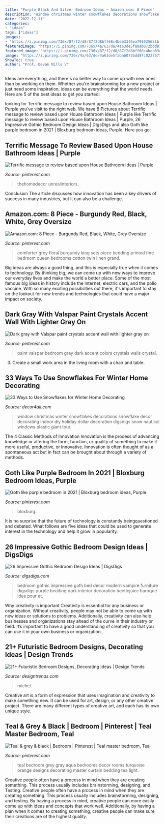 ```yaml
---
title: "Purple Black And Silver Bedroom Ideas ~ Amazon.com: 8 Piece"
description: "Window christmas winter snowflakes decorations snowflake decor decorating indoor diy holiday dollar decoration digsdigs snow nautical windows plastic giant tour"
date: "2022-12-11"
categories:
- "ideas"
tags: ["ideas"]
images:
- "https://i.pinimg.com/736x/87/f2/d8/87f2d8bff68c4beb3346ea791025651b.jpg"
featuredImage: "https://i.pinimg.com/736x/4a/63/de/4a63de5fabab072bdd87c82275770a57--valspar-paint-paint-swatches.jpg"
featured_image: "https://i.pinimg.com/736x/87/f2/d8/87f2d8bff68c4beb3346ea791025651b.jpg"
image: "https://i.pinimg.com/736x/4a/63/de/4a63de5fabab072bdd87c82275770a57--valspar-paint-paint-swatches.jpg"
ShowToc: true
author: "Prof. Devan Mills V"
---
```



Ideas are everything, and there's no better way to come up with new ones than by working on them. Whether you're brainstorming for a new project or just need some inspiration, ideas can be everything that the world needs. Here are 5 of the best ideas to get you started: 

	

		
looking for Terrific message to review based upon House Bathroom Ideas | Purple you've visit to the right web. We have 8 Pictures about Terrific message to review based upon House Bathroom Ideas | Purple like Terrific message to review based upon House Bathroom Ideas | Purple, 26 Impressive Gothic Bedroom Design Ideas | DigsDigs and also Goth like purple bedroom in 2021 | Bloxburg bedroom ideas, Purple. Here you go:
		
    
## Terrific Message To Review Based Upon House Bathroom Ideas | Purple

<img loading=lazy src="https://i.pinimg.com/736x/87/f2/d8/87f2d8bff68c4beb3346ea791025651b.jpg" onerror="this.onerror=null;this.src='https://tse4.mm.bing.net/th?id=OIP.AmHyobRoV4iZ32KQy9ACDgHaJ3&amp;pid=15.1';" alt="Terrific message to review based upon House Bathroom Ideas | Purple">

_Source: pinterest.com_

>thehomedecor unrealinteriors. 

	

Conclusion
The article discusses how innovation has been a key drivers of success in many industries, but it can also be a challenge.

    
## Amazon.com: 8 Piece - Burgundy Red, Black, White, Grey Oversize

<img loading=lazy src="https://i.pinimg.com/736x/d5/f0/15/d5f015b0307471b7aff2d185258e5df8.jpg" onerror="this.onerror=null;this.src='https://tse3.mm.bing.net/th?id=OIP.U8QBd6oGYqap2NH4xhQ0jAHaF0&amp;pid=15.1';" alt="Amazon.com: 8 Piece - Burgundy Red, Black, White, Grey Oversize">

_Source: pinterest.com_

>comforter grey floral burgundy king sets piece bedding printed fine bedroom queen bedrooms cotton twin linen grand. 

	

Big ideas are always a good thing, and this is especially true when it comes to technology. By thinking big, we can come up with new ways to improve our everyday lives and make the world a better place. Some of the most famous big ideas in history include the Internet, electric cars, and the polio vaccine. With so many exciting possibilities out there, it's important to stay on the lookout for new trends and technologies that could have a major impact on society.

    
## Dark Gray With Valspar Paint Crystals Accent Wall With Lighter Gray On

<img loading=lazy src="https://i.pinimg.com/736x/4a/63/de/4a63de5fabab072bdd87c82275770a57--valspar-paint-paint-swatches.jpg" onerror="this.onerror=null;this.src='https://tse3.mm.bing.net/th?id=OIP.VIKxFRooQLQME7tkOP_K3wHaKW&amp;pid=15.1';" alt="Dark gray with Valspar paint crystals accent wall with lighter gray on">

_Source: pinterest.com_

>paint valspar bedroom gray dark accent colors crystals walls crystal. 

	

3. Create a small work area in the living room with a chair and table. 

    
## 33 Ways To Use Snowflakes For Winter Home Decorating

<img loading=lazy src="https://decor4all.com/wp-content/uploads/2013/12/snowflakes-holiday-decorations-winter-decorating-ideas-32.jpg" onerror="this.onerror=null;this.src='https://tse2.mm.bing.net/th?id=OIP.gYha42Ksi9Nr4Ru_0kpfuwAAAA&amp;pid=15.1';" alt="33 Ways to Use Snowflakes for Winter Home Decorating">

_Source: decor4all.com_

>window christmas winter snowflakes decorations snowflake decor decorating indoor diy holiday dollar decoration digsdigs snow nautical windows plastic giant tour. 

	

The 4 Classic Methods of Innovation
Innovation is the process of advancing knowledge or altering the form, function, or quality of something to make it more useful, productive, or innovative. Innovation is often thought of as a spontaneous act but in fact can be brought about through a variety of methods.

    
## Goth Like Purple Bedroom In 2021 | Bloxburg Bedroom Ideas, Purple

<img loading=lazy src="https://i.pinimg.com/736x/f9/26/49/f92649527200e2a9cebbf763a9e7c308.jpg" onerror="this.onerror=null;this.src='https://tse4.mm.bing.net/th?id=OIP.9e8_n1RPV8IyYLzdyW9-TAHaJ3&amp;pid=15.1';" alt="Goth like purple bedroom in 2021 | Bloxburg bedroom ideas, Purple">

_Source: pinterest.com_

>bloxburg. 

	

It is no surprise that the future of technology is constantly beingquestioned and debated. What follows are five ideas that could be used to generate interest in the technology and help it grow in popularity.

    
## 26 Impressive Gothic Bedroom Design Ideas | DigsDigs

<img loading=lazy src="http://www.digsdigs.com/photos/impressive-gothic-bedroom-designs-19.jpg" onerror="this.onerror=null;this.src='https://tse4.mm.bing.net/th?id=OIP.-sDv1zyutlommrN2j01qZQHaE8&amp;pid=15.1';" alt="26 Impressive Gothic Bedroom Design Ideas | DigsDigs">

_Source: digsdigs.com_

>bedroom gothic impressive goth bed decor modern vampire furniture digsdigs purple bedding dark interior decoration beetlejuice baroque idee pour et. 

	

Why creativity is important
Creativity is essential for any business or organization. Without creativity, people may not be able to come up with new ideas or solutions to problems. Additionally, creativity can also help businesses and organizations stay ahead of the curve in their industry or field. It’s important to have a good understanding of creativity so that you can use it in your own business or organization.

    
## 21+ Futuristic Bedroom Designs, Decorating Ideas | Design Trends

<img loading=lazy src="https://images.designtrends.com/wp-content/uploads/2016/04/27104722/Colorful-Bedroom-Design-Idea.jpg" onerror="this.onerror=null;this.src='https://tse3.mm.bing.net/th?id=OIP.3mlwSwm47wfopncUkvHnDAHaFj&amp;pid=15.1';" alt="21+ Futuristic Bedroom Designs, Decorating Ideas | Design Trends">

_Source: designtrends.com_

>michel. 

	

Creative art is a form of expression that uses imagination and creativity to make something new. It can be used for art, design, or any other creative project. There are many different types of creative art, and each has its own unique style.

    
## Teal &amp; Grey &amp; Black | Bedroom | Pinterest | Teal Master Bedroom, Teal

<img loading=lazy src="https://i.pinimg.com/736x/1f/fb/d3/1ffbd3fc2775ce89379615115d668574--gray-teal-bedrooms-gray-bedroom.jpg" onerror="this.onerror=null;this.src='https://tse3.mm.bing.net/th?id=OIP.hWyhPvxQhUMqxpm3EUj4dwHaJ6&amp;pid=15.1';" alt="Teal &amp; grey &amp; black | Bedroom | Pinterest | Teal master bedroom, Teal">

_Source: pinterest.com_

>teal bedroom grey gray aqua bedrooms decor rooms turquoise orange designs decorating master curtain bedding tea light. 

	

Creative people often have a process in mind when they are creating something. This process usually includes brainstorming, designing, and Testing.
Creative people often have a process in mind when they are creating something. This process usually includes brainstorming, designing, and testing. By having a process in mind, creative people can more easily come up with ideas and concepts that work well. Additionally, by having a plan when it comes to creating something, creative people can make sure their creations are of the highest quality.

